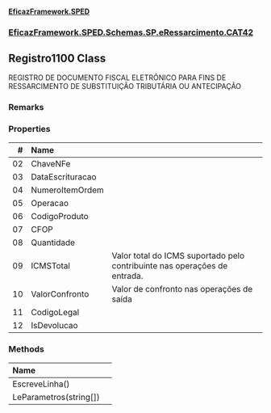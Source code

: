 #### [EficazFramework.SPED](EficazFrameworkSPED.md 'EficazFramework SPED')
### [EficazFramework.SPED.Schemas.SP.eRessarcimento.CAT42](EficazFramework.SPED.Schemas.SP.eRessarcimento.CAT42.md 'EficazFramework.SPED.Schemas.SP.eRessarcimento.CAT42')

## Registro1100 Class

REGISTRO DE DOCUMENTO FISCAL ELETRÔNICO PARA FINS DE RESSARCIMENTO DE SUBSTITUIÇÂO TRIBUTÁRIA OU ANTECIPAÇÃO

### Remarks
### Properties

| # | Name | |
| ---: | :--- | :--- |
| 02 | ChaveNFe |  |
| 03 | DataEscrituracao |  |
| 04 | NumeroItemOrdem |  |
| 05 | Operacao |  |
| 06 | CodigoProduto |  |
| 07 | CFOP |  |
| 08 | Quantidade |  |
| 09 | ICMSTotal | Valor total do ICMS suportado pelo contribuinte nas operações de entrada. |
| 10 | ValorConfronto | Valor de confronto nas operações de saída |
| 11 | CodigoLegal |  |
| 12 | IsDevolucao |  |
### Methods

| Name | |
| :--- | :--- |
| EscreveLinha() |  |
| LeParametros(string[]) |  |
